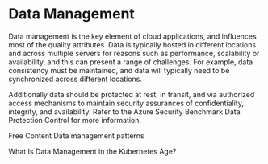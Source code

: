 # Data Management

Data management is the key element of cloud applications, and influences most of the quality attributes. Data is typically hosted in different locations and across multiple servers for reasons such as performance, scalability or availability, and this can present a range of challenges. For example, data consistency must be maintained, and data will typically need to be synchronized across different locations.

Additionally data should be protected at rest, in transit, and via authorized access mechanisms to maintain security assurances of confidentiality, integrity, and availability. Refer to the Azure Security Benchmark Data Protection Control for more information.

<ResourceGroupTitle>Free Content</ResourceGroupTitle>
<BadgeLink badgeText='Read' colorScheme='blue' href='https://docs.microsoft.com/en-us/azure/architecture/patterns/category/data-management'>Data management patterns</BadgeLink>

<BadgeLink badgeText='Read' colorScheme="yellow" href='https://thenewstack.io/what-is-data-management-in-the-kubernetes-age/'>What Is Data Management in the Kubernetes Age?</BadgeLink>
